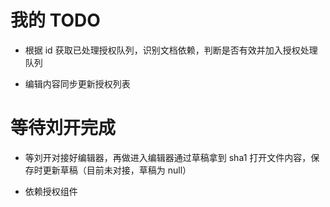 # 我的 TODO

- 根据 id 获取已处理授权队列，识别文档依赖，判断是否有效并加入授权处理队列

- 编辑内容同步更新授权列表

# 等待刘开完成

- 等刘开对接好编辑器，再做进入编辑器通过草稿拿到 sha1 打开文件内容，保存时更新草稿（目前未对接，草稿为 null）

- 依赖授权组件
